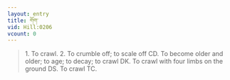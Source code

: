 ```yaml
---
layout: entry
title: གོག་
vid: Hill:0206
vcount: 0
---
```

> 1\. To crawl\. 2\. To crumble off; to scale off CD\. To become older and older; to age; to decay; to crawl DK\. To crawl with four limbs on the ground DS\. To crawl TC\.


